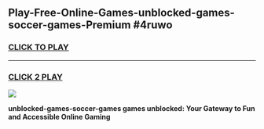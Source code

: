 
## Play-Free-Online-Games-unblocked-games-soccer-games-Premium #4ruwo
<h3>
<a href="https://premium.freeplayer.one?title=unblocked-games-soccer-games&ref=8M">CLICK TO PLAY</a></h3>
<hr>

<h3>
<a href="https://premium.freeplayer.one?title=unblocked-games-soccer-games&ref=8M">CLICK 2 PLAY</a>
  
</h3>

<a href="https://premium.freeplayer.one?title=unblocked-games-soccer-games&ref=8M"><img src="https://clearcache.store/games.png"></a>


**unblocked-games-soccer-games games unblocked: Your Gateway to Fun and Accessible Online Gaming**
